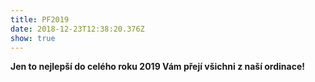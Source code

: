 ```yaml
---
title: PF2019
date: 2018-12-23T12:38:20.376Z
show: true
---
```

**Jen to nejlepší do celého roku 2019 Vám přejí všichni z naší ordinace!**
